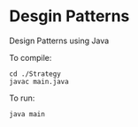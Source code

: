 # Desgin Patterns
Design Patterns using Java



To compile:
```
cd ./Strategy 
javac main.java
```
To run:
```
java main
```

